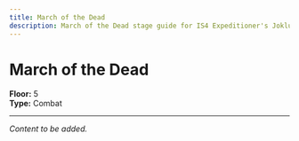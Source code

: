 ```yaml
---
title: March of the Dead
description: March of the Dead stage guide for IS4 Expeditioner's Joklumarkar
---
```


# March of the Dead

**Floor:** 5  
**Type:** Combat  

---

*Content to be added.*
